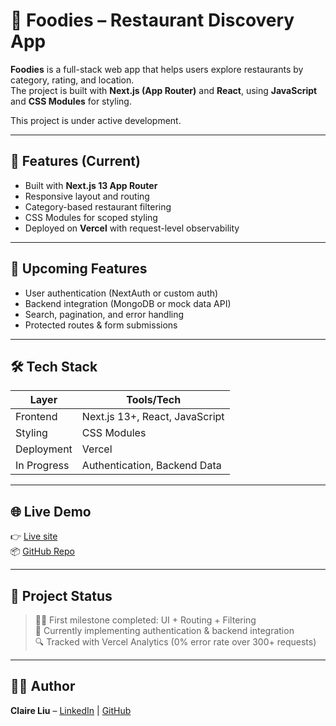 # 🍔 Foodies – Restaurant Discovery App

**Foodies** is a full-stack web app that helps users explore restaurants by category, rating, and location.  
The project is built with **Next.js (App Router)** and **React**, using **JavaScript** and **CSS Modules** for styling.

This project is under active development.

---

## 🚀 Features (Current)

- Built with **Next.js 13 App Router**
- Responsive layout and routing
- Category-based restaurant filtering
- CSS Modules for scoped styling
- Deployed on **Vercel** with request-level observability

---

## 🔧 Upcoming Features

- User authentication (NextAuth or custom auth)
- Backend integration (MongoDB or mock data API)
- Search, pagination, and error handling
- Protected routes & form submissions

---

## 🛠 Tech Stack

| Layer     | Tools/Tech                 |
|-----------|----------------------------|
| Frontend  | Next.js 13+, React, JavaScript |
| Styling   | CSS Modules                |
| Deployment| Vercel                     |
| In Progress | Authentication, Backend Data |

---

## 🌐 Live Demo

👉 [Live site](https://next-js-and-react-woad.vercel.app)  
📦 [GitHub Repo](https://github.com/TheClaireLiu/Next.js-and-React/tree/master/05-onwards-foodies-starting-project)

---

## 📌 Project Status

> 👩‍💻 First milestone completed: UI + Routing + Filtering  
> 🔄 Currently implementing authentication & backend integration  
> 🔍 Tracked with Vercel Analytics (0% error rate over 300+ requests)

---

## 👩‍💻 Author

**Claire Liu** – [LinkedIn](https://www.linkedin.com/in/wanying--liu/) | [GitHub](https://github.com/TheClaireLiu)